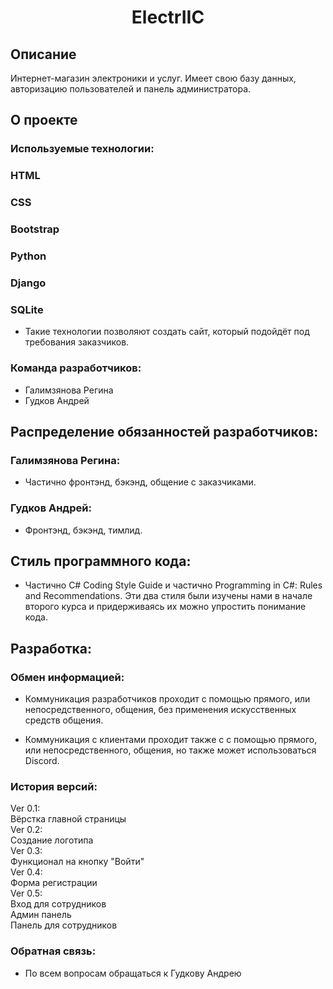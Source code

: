<h1 align="center">ElectrIIC</h1>

## Описание

Интернет-магазин электроники и услуг. Имеет свою базу данных, авторизацию пользователей и панель администратора.

## О проекте

### Используемые технологии:

### HTML

### CSS

### Bootstrap

### Python

### Django

### SQLite

- Такие технологии позволяют создать сайт, который подойдёт под требования заказчиков.


### Команда разработчиков:

- Галимзянова Регина
- Гудков Андрей


## Распределение обязанностей разработчиков:

### Галимзянова Регина:

- Частично фронтэнд, бэкэнд, общение с заказчиками.

### Гудков Андрей:

- Фронтэнд, бэкэнд, тимлид.

## Стиль программного кода:

- Частично C# Coding Style Guide и частично Programming in C#: Rules and Recommendations. Эти два стиля были изучены нами в начале второго курса и придерживаясь их можно упростить понимание кода.

## Разработка:

### Обмен информацией:

- Коммуникация разработчиков проходит с помощью прямого, или непосредственного, общения, без применения искусственных средств общения.

- Коммуникация с клиентами проходит также с с помощью прямого, или непосредственного, общения, но также может использоваться Discord.

### История версий:

Ver 0.1:  
Вёрстка главной страницы  
Ver 0.2:  
Создание логотипа  
Ver 0.3:  
Функционал на кнопку "Войти"  
Ver 0.4:  
Форма регистрации  
Ver 0.5:  
Вход для сотрудников  
Админ панель  
Панель для сотрудников  

### Обратная связь:

- По всем вопросам обращаться к Гудкову Андрею
